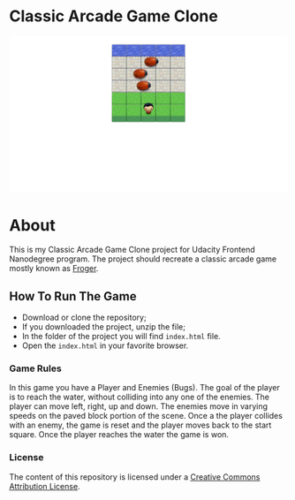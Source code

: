 Classic Arcade Game Clone
===============================

<p align="center">
  <img src="example.png" alt="Classic Arcade Game Clone Project Photo Example" />
</p>

# About
This is my Classic Arcade Game Clone project for Udacity Frontend Nanodegree program. The project should recreate a classic arcade game mostly known as [Froger](https://en.wikipedia.org/wiki/Frogger).

## How To Run The Game

- Download or clone the repository;
- If you downloaded the project, unzip the file;
- In the folder of the project you will find `index.html` file.
- Open the `index.html` in your favorite browser.

### Game Rules

In this game you have a Player and Enemies (Bugs). The goal of the player is to reach the water, without colliding into any one of the enemies. The player can move left, right, up and down. The enemies move in varying speeds on the paved block portion of the scene. Once a the player collides with an enemy, the game is reset and the player moves back to the start square. Once the player reaches the water the game is won.

### License
The content of this repository is licensed under a [Creative Commons Attribution License](https://choosealicense.com/licenses/mit/).
